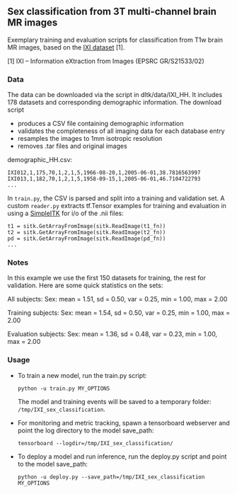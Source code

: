 ## Sex classification from 3T multi-channel brain MR images
Exemplary training and evaluation scripts for classification from T1w brain MR images, based on the [IXI dataset](http://brain-development.org/ixi-dataset/) [1]. 

[1] IXI – Information eXtraction from Images (EPSRC GR/S21533/02)



### Data
The data can be downloaded via the script in dltk/data/IXI_HH. It includes 178 datasets and corresponding demographic information. The download script
 - produces a CSV file containing demographic information
 - validates the completeness of all imaging data for each database entry
 - resamples the images to 1mm isotropic resolution
 - removes .tar files and original images

demographic_HH.csv:
```IXI_ID,"SEX_ID (1=m, 2=f)",HEIGHT,WEIGHT,ETHNIC_ID,MARITAL_ID,OCCUPATION_ID,QUALIFICATION_ID,DOB,DATE_AVAILABLE,STUDY_DATE,AGE
IXI012,1,175,70,1,2,1,5,1966-08-20,1,2005-06-01,38.7816563997
IXI013,1,182,70,1,2,1,5,1958-09-15,1,2005-06-01,46.7104722793
...
```

In `train.py`, the CSV is parsed and split into a training and validation set. A custom `reader.py` extracts tf.Tensor examples for training and evaluation in using a [SimpleITK](http://www.simpleitk.org/) for  i/o of the .nii files:

```...
t1 = sitk.GetArrayFromImage(sitk.ReadImage(t1_fn))
t2 = sitk.GetArrayFromImage(sitk.ReadImage(t2_fn))
pd = sitk.GetArrayFromImage(sitk.ReadImage(pd_fn))
...

```

### Notes 
In this example we use the first 150 datasets for training, the rest for validation. Here are some quick statistics on the sets:

All subjects:
Sex: mean = 1.51, sd = 0.50, var = 0.25, min = 1.00, max = 2.00

Training subjects:
Sex: mean = 1.54, sd = 0.50, var = 0.25, min = 1.00, max = 2.00

Evaluation subjects:
Sex: mean = 1.36, sd = 0.48, var = 0.23, min = 1.00, max = 2.00


### Usage
- To train a new model, run the train.py script:

  ```python -u train.py MY_OPTIONS```

  The model and training events will be saved to a temporary folder: `/tmp/IXI_sex_classification`.

- For monitoring and metric tracking, spawn a tensorboard webserver and point the log directory to the model save_path:

  ```tensorboard --logdir=/tmp/IXI_sex_classification/```

- To deploy a model and run inference, run the deploy.py script and point to the model save_path:

  ```python -u deploy.py --save_path=/tmp/IXI_sex_classification MY_OPTIONS```
